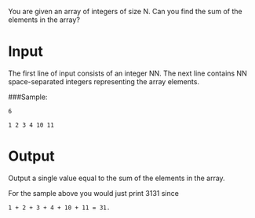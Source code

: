 You are given an array of integers of size N. Can you find the sum of the elements in the array?

# Input

The first line of input consists of an integer NN. The next line contains NN space-separated integers representing the array elements.

###Sample:

`6`

`1 2 3 4 10 11`

# Output

Output a single value equal to the sum of the elements in the array.

For the sample above you would just print 3131 since

`1 + 2 + 3 + 4 + 10 + 11 = 31.`